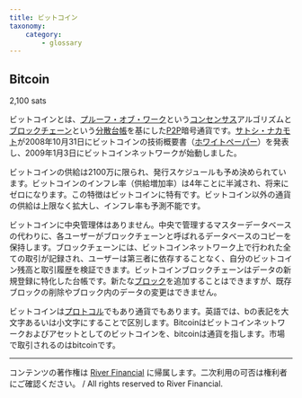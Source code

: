 ```yaml
---
title: ビットコイン
taxonomy:
    category:
        - glossary
---
```


## Bitcoin
2,100 sats

ビットコインとは、[プルーフ・オブ・ワーク](https://lostinbitcoin.sakuraweb.com/glossary/pow/)という[コンセンサス](https://lostinbitcoin.sakuraweb.com/glossary/consensus/)アルゴリズムと[ブロックチェーン](https://lostinbitcoin.sakuraweb.com/glossary/blockchain/)という[分散台帳](https://lostinbitcoin.sakuraweb.com/glossary/decentralized_ledger/)を基にした[P2P](https://lostinbitcoin.sakuraweb.com/glossary/p2p/)暗号通貨です。[サトシ・ナカモト](https://lostinbitcoin.sakuraweb.com/glossary/satoshi_nakamoto/)が2008年10月31日にビットコインの技術概要書（[ホワイトペーパー](https://lostinbitcoin.sakuraweb.com/glossary/whitepaper/)）を発表し、2009年1月3日にビットコインネットワークが始動しました。

ビットコインの供給は2100万に限られ、発行スケジュールも予め決められています。ビットコインのインフレ率（供給増加率）は4年ことに半減され、将来にゼロになります。この特徴はビットコインに特有です。ビットコイン以外の通貨の供給は上限なく拡大し、インフレ率も予測不能です。

ビットコインに中央管理体はありません。中央で管理するマスターデータベースの代わりに、各ユーザーがブロックチェーンと呼ばれるデータベースのコピーを保持します。ブロックチェーンには、ビットコインネットワーク上で行われた全ての取引が記録され、ユーザーは第三者に依存することなく、自分のビットコイン残高と取引履歴を検証できます。ビットコインブロックチェーンはデータの新規登録に特化した台帳です。新たな[ブロック](https://lostinbitcoin.sakuraweb.com/glossary/block/)を追加することはできますが、既存ブロックの削除やブロック内のデータの変更はできません。

ビットコインは[プロトコル](https://lostinbitcoin.sakuraweb.com/glossary/protocol/)でもあり通貨でもあります。英語では、bの表記を大文字あるいは小文字にすることで区別します。Bitcoinはビットコインネットワークおよびアセットとしてのビットコインを、bitcoinは通貨を指します。市場で取引されるのはbitcoinです。

---
コンテンツの著作権は [River Financial](https://river.com/) に帰属します。二次利用の可否は権利者にご確認ください。 / All rights reserved to River Financial.
